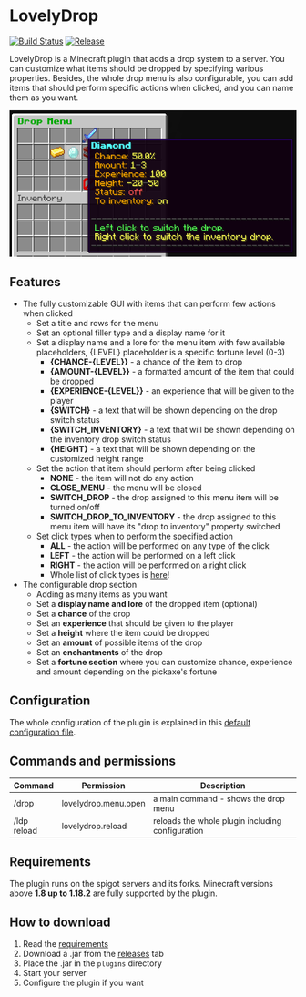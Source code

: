 # LovelyDrop
[![Build Status](https://img.shields.io/github/workflow/status/zrdzn/LovelyDrop/LovelyDrop%20Build)](https://github.com/zrdzn/LovelyDrop/actions/workflows/build.yml)
[![Release](https://img.shields.io/github/v/release/zrdzn/LovelyDrop?color=44CC44)](https://github.com/zrdzn/LovelyDrop/releases/latest)

LovelyDrop is a Minecraft plugin that adds a drop system to a server. You can customize what items should be dropped by specifying various properties. Besides, the whole drop menu is also configurable, you can add items that should perform specific actions when clicked, and you can name them as you want.

![](img/menu-preview.png)
## Features
- The fully customizable GUI with items that can perform few actions when clicked
  - Set a title and rows for the menu
  - Set an optional filler type and a display name for it
  - Set a display name and a lore for the menu item with few available placeholders, {LEVEL} placeholder is a specific
fortune level (0-3)
    - **{CHANCE-{LEVEL}}** - a chance of the item to drop
    - **{AMOUNT-{LEVEL}}** - a formatted amount of the item that could be dropped
    - **{EXPERIENCE-{LEVEL}}** - an experience that will be given to the player
    - **{SWITCH}** - a text that will be shown depending on the drop switch status
    - **{SWITCH_INVENTORY}** - a text that will be shown depending on the inventory drop switch status
    - **{HEIGHT}** - a text that will be shown depending on the customized height range
  - Set the action that item should perform after being clicked
    - **NONE** - the item will not do any action
    - **CLOSE_MENU** - the menu will be closed
    - **SWITCH_DROP** - the drop assigned to this menu item will be turned on/off
    - **SWITCH_DROP_TO_INVENTORY** - the drop assigned to this menu item will have its "drop to inventory" property switched
  - Set click types when to perform the specified action
    - **ALL** - the action will be performed on any type of the click
    - **LEFT** - the action will be performed on a left click
    - **RIGHT** - the action will be performed on a right click
    - Whole list of click types is [here](https://hub.spigotmc.org/javadocs/bukkit/org/bukkit/event/inventory/ClickType.html)!
- The configurable drop section
  - Adding as many items as you want
  - Set a **display name and lore** of the dropped item (optional)
  - Set a **chance** of the drop
  - Set an **experience** that should be given to the player
  - Set a **height** where the item could be dropped
  - Set an **amount** of possible items of the drop
  - Set an **enchantments** of the drop
  - Set a **fortune section** where you can customize chance, experience and amount depending on the pickaxe's fortune
## Configuration
The whole configuration of the plugin is explained in this
[default configuration file](https://github.com/zrdzn/LovelyDrop/blob/master/plugin/src/main/resources/config.yml).
## Commands and permissions
| Command | Permission | Description                                                                                 |
| ----------------|---------------|----------------------------------------------------------------------------------|
| /drop | lovelydrop.menu.open | a main command - shows the drop menu                                                  |
| /ldp reload | lovelydrop.reload | reloads the whole plugin including configuration                                 |

## Requirements
The plugin runs on the spigot servers and its forks. Minecraft versions above **1.8 up to 1.18.2** are fully supported by the plugin.

## How to download
1. Read the [requirements](#requirements)
2. Download a .jar from the [releases](https://github.com/zrdzn/LovelyDrop/releases) tab
3. Place the .jar in the `plugins` directory
4. Start your server
5. Configure the plugin if you want
